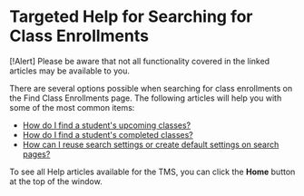 # Targeted Help for Searching for Class Enrollments

[!Alert] Please be aware that not all functionality covered in the linked articles may be available to you.

There are several options possible when searching for class enrollments on the Find Class Enrollments page. The following articles will help you with some of the most common items:

- [How do I find a student's upcoming classes?](../tms-administrators/classes/enrollments-rosters/find-students-upcoming-classes.md)
- [How do I find a student's completed classes?](../tms-administrators/classes/enrollments-rosters/find-students-completed-classes.md)
- [How can I reuse search settings or create default settings on search pages?](/tms-administrators/fundamentals/reuse-search-settings-or-create-default-settings-on-search-pages.md)

To see all Help articles available for the TMS, you can click the **Home** button at the top of the window.